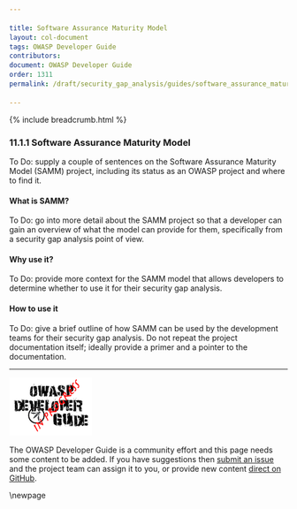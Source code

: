 ```yaml
---

title: Software Assurance Maturity Model
layout: col-document
tags: OWASP Developer Guide
contributors:
document: OWASP Developer Guide
order: 1311
permalink: /draft/security_gap_analysis/guides/software_assurance_maturity_model/

---
```


{% include breadcrumb.html %}

### 11.1.1 Software Assurance Maturity Model

To Do: supply a couple of sentences on the Software Assurance Maturity Model (SAMM) project,
including its status as an OWASP project and where to find it.

#### What is SAMM?

To Do: go into more detail about the SAMM project so that a developer can gain an overview
of what the model can provide for them, specifically from a security gap analysis point of view.

#### Why use it?

To Do: provide more context for the SAMM model that allows developers
to determine whether to use it for their security gap analysis.

#### How to use it

To Do: give a brief outline of how SAMM can be used by the development teams for their security gap analysis.
Do not repeat the project documentation itself; ideally provide a primer and a pointer to the documentation.

----

![Developer Guide](../../../assets/images/dg_wip.png "OWASP Developer Guide")

The OWASP Developer Guide is a community effort and this page needs some content to be added.
If you have suggestions then [submit an issue][issue130101] and the project team can assign it to you,
or provide new content [direct on GitHub][edit130101].

[issue130101]: https://github.com/OWASP/www-project-developer-guide/issues/new?labels=enhancement&template=request.md&title=Update:%2013-security-gap-analysis/01-guides/01-samm
[edit130101]: https://github.com/OWASP/www-project-developer-guide/blob/main/draft/13-security-gap-analysis/01-guides/01-samm.md

\newpage
